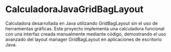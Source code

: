 # CalculadoraJavaGridBagLayout
Calculadora desarrollada en Java utilizando GridBagLayout sin el uso de herramientas gráficas. Este proyecto implementa una calculadora funcional con una interfaz creada manualmente mediante código, demostrando el uso avanzado del layout manager GridBagLayout en aplicaciones de escritorio Java.
